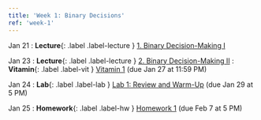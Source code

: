 ```yaml
---
title: 'Week 1: Binary Decisions'
ref: 'week-1'
---
```


Jan 21
: **Lecture**{: .label .label-lecture } [1. Binary Decision-Making I](lecture/lec01)

Jan 23
: **Lecture**{: .label .label-lecture } [2. Binary Decision-Making II](lecture/lec02)
: **Vitamin**{: .label .label-vit } [Vitamin 1](https://www.gradescope.com/courses/959999/assignments/5660462) (due Jan 27 at 11:59 PM)

Jan 24
: **Lab**{: .label .label-lab } [Lab 1: Review and Warm-Up](https://data102.datahub.berkeley.edu/hub/user-redirect/git-pull?repo=https%3A%2F%2Fgithub.com%2Fds-102%2Fsp25-materials&urlpath=lab%2Ftree%2Fsp25-materials%2Flab%2Flab01%2Flab01.ipynb&branch=main) (due Jan 29 at 5 PM)

Jan 25
: **Homework**{: .label .label-hw } [Homework 1](https://data102.datahub.berkeley.edu/hub/user-redirect/git-pull?repo=https%3A%2F%2Fgithub.com%2Fds-102%2Fsp25-materials&urlpath=lab%2Ftree%2Fsp25-materials%2Fhomework%2Fhw01&branch=main) (due Feb 7 at 5 PM)
